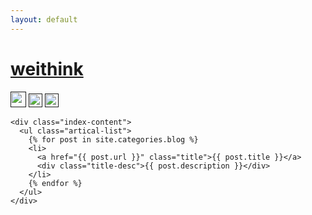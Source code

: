 ```yaml
---
layout: default
---
```


<body>
  <div class="index-wrapper">
    <div class="aside">
      <div class="info-card">
      <a href="{{ page.url }}" >
        <h1>weithink</h1>
        </a>
        <a href=" " target="_blank"><img src="http://www.weibo.com/favicon.ico" alt="" width="25"/></a>
        <a href=" " target="_blank"><img src="http://www.douban.com/favicon.ico" alt="" width="22"/></a>
        <a href="" target="_blank"><img src="http://d36xtkk24g8jdx.cloudfront.net/bluebar/00c6602/images/ico/favicon.ico" alt="" width="22"/></a>
      </div>
      <div id="particles-js"></div>
    </div>

    <div class="index-content">
      <ul class="artical-list">
        {% for post in site.categories.blog %}
        <li>
          <a href="{{ post.url }}" class="title">{{ post.title }}</a>
          <div class="title-desc">{{ post.description }}</div>
        </li>
        {% endfor %}
      </ul>
    </div>
  </div>
</body>
